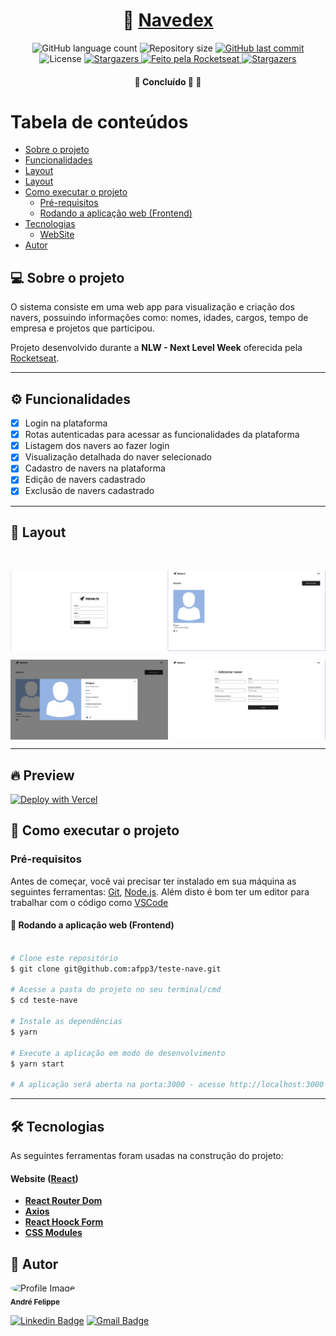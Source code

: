 <h1 align="center">
    🚀  <a href="https://nave.rs/" alt="site nave"> Navedex </a>
</h1>

<p align="center">
  <img alt="GitHub language count" src="https://img.shields.io/github/languages/count/afpp3/README-ecoleta?color=%2304D361">

  <img alt="Repository size" src="https://img.shields.io/github/repo-size/afpp3/README-ecoleta">

  <a href="https://github.com/afpp3/teste-nave/commits/master">
    <img alt="GitHub last commit" src="https://img.shields.io/github/last-commit/afpp3/README-ecoleta">
  </a>

   <img alt="License" src="https://img.shields.io/badge/license-MIT-brightgreen">
   <a href="https://github.com/afpp3/teste-nave/stargazers">
    <img alt="Stargazers" src="https://img.shields.io/github/stars/afpp3/README-ecoleta?style=social">
  </a>

  <a href="https://rocketseat.com.br">
    <img alt="Feito pela Rocketseat" src="https://img.shields.io/badge/feito%20por-Rocketseat-%237519C1">
  </a>

  <a href="https://blog.rocketseat.com.br/">
    <img alt="Stargazers" src="https://img.shields.io/badge/Blog-Rocketseat-%237159c1?style=flat&logo=ghost">
    </a>

</p>

<h4 align="center">
	🚧   Concluído 🚀 🚧
</h4>

# Tabela de conteúdos

<!--ts-->

- [Sobre o projeto](#-sobre-o-projeto)
- [Funcionalidades](#-funcionalidades)
- [Layout](#-layout)
- [Layout](#-preview)
- [Como executar o projeto](#-como-executar-o-projeto)
  - [Pré-requisitos](#pré-requisitos)
  - [Rodando a aplicação web (Frontend)](#user-content--rodando-a-aplicação-web-frontend)
- [Tecnologias](#-tecnologias)
  - [WebSite](#user-content-website--react----typescript)
- [Autor](#-autor)
<!--te-->

## 💻 Sobre o projeto

O sistema consiste em uma web app para visualização e criação dos navers, possuindo informações como: nomes, idades, cargos, tempo de empresa e projetos que participou.

Projeto desenvolvido durante a **NLW - Next Level Week** oferecida pela [Rocketseat](https://blog.rocketseat.com.br/primeira-next-level-week/).

---

## ⚙️ Funcionalidades

- [x] Login na plataforma
- [x] Rotas autenticadas para acessar as funcionalidades da plataforma
- [x] Listagem dos navers ao fazer login
- [x] Visualização detalhada do naver selecionado
- [x] Cadastro de navers na plataforma
- [x] Edição de navers cadastrado
- [x] Exclusão de navers cadastrado

---

## 🎨 Layout

<br>

<p align="center" style="display: grid; grid-template-columns: 1fr 1fr; gap: 20">
  <img alt="NextLevelWeek" title="#NextLevelWeek" src=".github/login.png" width="500px">

  <img alt="NextLevelWeek" title="#NextLevelWeek" src=".github/home.png" width="500px">

</p>

<p align="center" style="display: grid; grid-template-columns: 1fr 1fr; gap: 20">
  <img alt="NextLevelWeek" title="#NextLevelWeek" src=".github/naver-details.png" width="500px">

  <img alt="NextLevelWeek" title="#NextLevelWeek" src=".github/create-naver.png" width="500px">

</p>

---

## 🔥 Preview

[![Deploy with Vercel](https://vercel.com/button)]()

## 🚀 Como executar o projeto

### Pré-requisitos

Antes de começar, você vai precisar ter instalado em sua máquina as seguintes ferramentas:
[Git](https://git-scm.com), [Node.js](https://nodejs.org/en/).
Além disto é bom ter um editor para trabalhar com o código como [VSCode](https://code.visualstudio.com/)

#### 🧭 Rodando a aplicação web (Frontend)

```bash

# Clone este repositório
$ git clone git@github.com:afpp3/teste-nave.git

# Acesse a pasta do projeto no seu terminal/cmd
$ cd teste-nave

# Instale as dependências
$ yarn

# Execute a aplicação em modo de desenvolvimento
$ yarn start

# A aplicação será aberta na porta:3000 - acesse http://localhost:3000 no seu navegador

```

---

## 🛠 Tecnologias

As seguintes ferramentas foram usadas na construção do projeto:

#### **Website** ([React](https://reactjs.org/))

- **[React Router Dom](https://github.com/ReactTraining/react-router/tree/master/packages/react-router-dom)**
- **[Axios](https://github.com/axios/axios)**
- **[React Hoock Form](https://react-hook-form.com/)**
- **[CSS Modules](https://github.com/css-modules/css-modules)**

## 🦸 Autor

 <img style="border-radius: 50%;" src="https://avatars.githubusercontent.com/u/29411637?s=460&u=61f735732a7a599dc45bb21a7a64cf46a1a7d563&v=4" width="100px;" alt="Profile Image"/>
 <br />
 <sub><b>André Felippe</b></sub></a> <a href="https://www.linkedin.com/in/andre-felippe/" title="Linkedin"></a>
 <br />

[![Linkedin Badge](https://img.shields.io/badge/-André-blue?style=flat-square&logo=Linkedin&logoColor=white&link=https://www.linkedin.com/in/andre-felippe/)](https://www.linkedin.com/in/andre-felippe/)
[![Gmail Badge](https://img.shields.io/badge/-afelipp3@gmail.com-c14438?style=flat-square&logo=Gmail&logoColor=white&link=mailto:afelipp3@gmail.com)](afelipp3@gmail.com)
